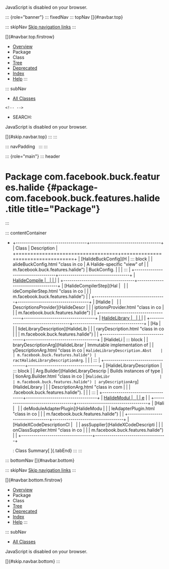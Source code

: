 <div>

JavaScript is disabled on your browser.

</div>

::: {role="banner"}
::: fixedNav
::: topNav
[]{#navbar.top}

::: skipNav
[Skip navigation links](#skip.navbar.top "Skip navigation links")
:::

[]{#navbar.top.firstrow}

-   [Overview](../../../../../index.html)
-   Package
-   Class
-   [Tree](package-tree.html)
-   [Deprecated](../../../../../deprecated-list.html)
-   [Index](../../../../../index-all.html)
-   [Help](../../../../../help-doc.html)
:::

::: subNav
-   [All Classes](../../../../../allclasses.html)

```{=html}
<!-- -->
```
-   SEARCH:

<div>

<div>

JavaScript is disabled on your browser.

</div>

</div>

[]{#skip.navbar.top}
:::
:::

::: navPadding
 
:::
:::

::: {role="main"}
::: header
# Package com.facebook.buck.features.halide {#package-com.facebook.buck.features.halide .title title="Package"}
:::

::: contentContainer
-   +-----------------------------------+-----------------------------------+
    | Class                             | Description                       |
    +===================================+===================================+
    | [HalideBuckConfig](H              | ::: block                         |
    | alideBuckConfig.html "class in co | A Halide-specific \"view\" of     |
    | m.facebook.buck.features.halide") | BuckConfig.                       |
    |                                   | :::                               |
    +-----------------------------------+-----------------------------------+
    | [HalideCompile                    |                                   |
    | ](HalideCompile.html "class in co |                                   |
    | m.facebook.buck.features.halide") |                                   |
    +-----------------------------------+-----------------------------------+
    | [HalideCompilerStep](Hal          |                                   |
    | ideCompilerStep.html "class in co |                                   |
    | m.facebook.buck.features.halide") |                                   |
    +-----------------------------------+-----------------------------------+
    | [Halide                           |                                   |
    | DescriptionsProvider](HalideDescr |                                   |
    | iptionsProvider.html "class in co |                                   |
    | m.facebook.buck.features.halide") |                                   |
    +-----------------------------------+-----------------------------------+
    | [HalideLibrary                    |                                   |
    | ](HalideLibrary.html "class in co |                                   |
    | m.facebook.buck.features.halide") |                                   |
    +-----------------------------------+-----------------------------------+
    | [Ha                               |                                   |
    | lideLibraryDescription](HalideLib |                                   |
    | raryDescription.html "class in co |                                   |
    | m.facebook.buck.features.halide") |                                   |
    +-----------------------------------+-----------------------------------+
    | [HalideLi                         | ::: block                         |
    | braryDescriptionArg](HalideLibrar | Immutable implementation of       |
    | yDescriptionArg.html "class in co | `HalideLibraryDescription.Abst    |
    | m.facebook.buck.features.halide") | ractHalideLibraryDescriptionArg`. |
    |                                   | :::                               |
    +-----------------------------------+-----------------------------------+
    | [HalideLibraryDescription         | ::: block                         |
    | Arg.Builder](HalideLibraryDescrip | Builds instances of type          |
    | tionArg.Builder.html "class in co | [`HalideLibr                      |
    | m.facebook.buck.features.halide") | aryDescriptionArg`](HalideLibrary |
    |                                   | DescriptionArg.html "class in com |
    |                                   | .facebook.buck.features.halide"). |
    |                                   | :::                               |
    +-----------------------------------+-----------------------------------+
    | [HalideModul                      |                                   |
    | e](HalideModule.html "class in co |                                   |
    | m.facebook.buck.features.halide") |                                   |
    +-----------------------------------+-----------------------------------+
    | [Hali                             |                                   |
    | deModuleAdapterPlugin](HalideModu |                                   |
    | leAdapterPlugin.html "class in co |                                   |
    | m.facebook.buck.features.halide") |                                   |
    +-----------------------------------+-----------------------------------+
    | [HalideXCodeDescriptionCl         |                                   |
    | assSupplier](HalideXCodeDescripti |                                   |
    | onClassSupplier.html "class in co |                                   |
    | m.facebook.buck.features.halide") |                                   |
    +-----------------------------------+-----------------------------------+

    : Class Summary[ ]{.tabEnd}
:::
:::

::: bottomNav
[]{#navbar.bottom}

::: skipNav
[Skip navigation links](#skip.navbar.bottom "Skip navigation links")
:::

[]{#navbar.bottom.firstrow}

-   [Overview](../../../../../index.html)
-   Package
-   Class
-   [Tree](package-tree.html)
-   [Deprecated](../../../../../deprecated-list.html)
-   [Index](../../../../../index-all.html)
-   [Help](../../../../../help-doc.html)
:::

::: subNav
-   [All Classes](../../../../../allclasses.html)

<div>

<div>

JavaScript is disabled on your browser.

</div>

</div>

[]{#skip.navbar.bottom}
:::
